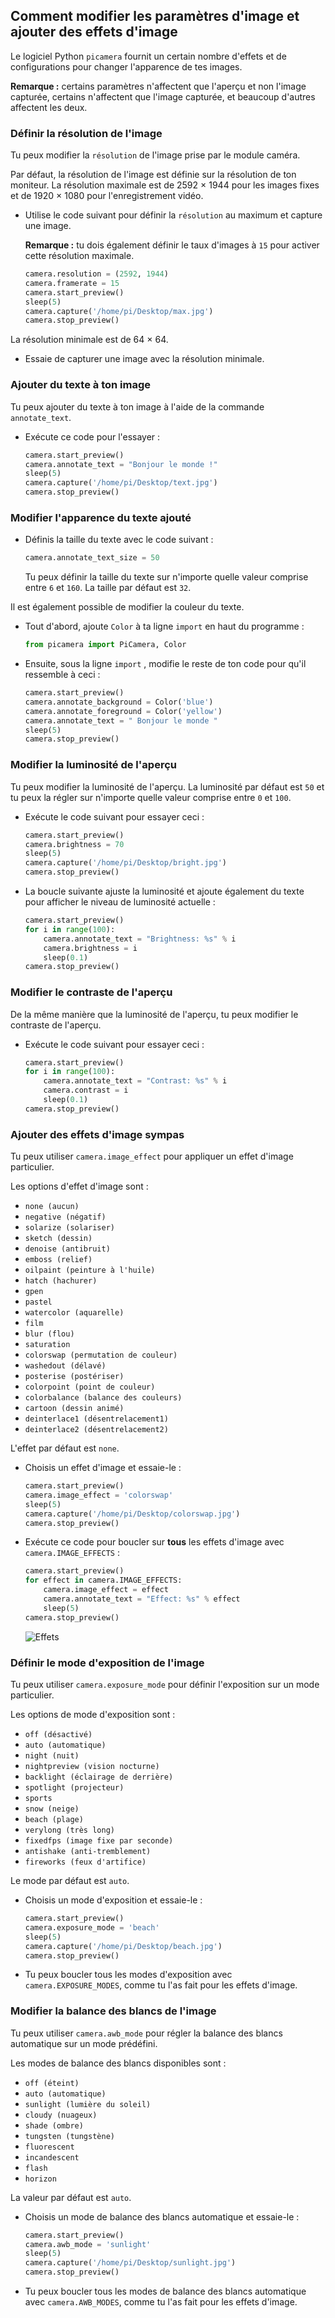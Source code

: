 ## Comment modifier les paramètres d'image et ajouter des effets d'image

Le logiciel Python `picamera` fournit un certain nombre d'effets et de configurations pour changer l'apparence de tes images.

**Remarque :** certains paramètres n'affectent que l'aperçu et non l'image capturée, certains n'affectent que l'image capturée, et beaucoup d'autres affectent les deux.

### Définir la résolution de l'image

Tu peux modifier la `résolution` de l'image prise par le module caméra.

Par défaut, la résolution de l'image est définie sur la résolution de ton moniteur. La résolution maximale est de 2592 × 1944 pour les images fixes et de 1920 × 1080 pour l'enregistrement vidéo.

- Utilise le code suivant pour définir la `résolution` au maximum et capture une image.

    **Remarque :** tu dois également définir le taux d'images à `15` pour activer cette résolution maximale.

    ```python
    camera.resolution = (2592, 1944)
    camera.framerate = 15
    camera.start_preview()
    sleep(5)
    camera.capture('/home/pi/Desktop/max.jpg')
    camera.stop_preview()
    ```

La résolution minimale est de 64 × 64.

- Essaie de capturer une image avec la résolution minimale.

### Ajouter du texte à ton image

Tu peux ajouter du texte à ton image à l'aide de la commande `annotate_text`.

- Exécute ce code pour l'essayer :

    ```python
    camera.start_preview()
    camera.annotate_text = "Bonjour le monde !"
    sleep(5)
    camera.capture('/home/pi/Desktop/text.jpg')
    camera.stop_preview()
    ```

### Modifier l'apparence du texte ajouté

- Définis la taille du texte avec le code suivant :

    ```python
    camera.annotate_text_size = 50
    ```

    Tu peux définir la taille du texte sur n'importe quelle valeur comprise entre `6` et `160`. La taille par défaut est `32`.

Il est également possible de modifier la couleur du texte.

- Tout d'abord, ajoute `Color` à ta ligne `import` en haut du programme :

    ```python
    from picamera import PiCamera, Color
    ```

- Ensuite, sous la ligne `import` , modifie le reste de ton code pour qu'il ressemble à ceci :

    ```python
    camera.start_preview()
    camera.annotate_background = Color('blue')
    camera.annotate_foreground = Color('yellow')
    camera.annotate_text = " Bonjour le monde "
    sleep(5)
    camera.stop_preview()
    ```

### Modifier la luminosité de l'aperçu

Tu peux modifier la luminosité de l'aperçu. La luminosité par défaut est `50` et tu peux la régler sur n'importe quelle valeur comprise entre `0` et `100`.

* Exécute le code suivant pour essayer ceci :

    ```python
    camera.start_preview()
    camera.brightness = 70
    sleep(5)
    camera.capture('/home/pi/Desktop/bright.jpg')
    camera.stop_preview()
    ```

- La boucle suivante ajuste la luminosité et ajoute également du texte pour afficher le niveau de luminosité actuelle :

    ```python
    camera.start_preview()
    for i in range(100):
        camera.annotate_text = "Brightness: %s" % i
        camera.brightness = i
        sleep(0.1)
    camera.stop_preview()
    ```

### Modifier le contraste de l'aperçu

De la même manière que la luminosité de l'aperçu, tu peux modifier le contraste de l'aperçu.

- Exécute le code suivant pour essayer ceci :

    ```python
    camera.start_preview()
    for i in range(100):
        camera.annotate_text = "Contrast: %s" % i
        camera.contrast = i
        sleep(0.1)
    camera.stop_preview()
    ```

### Ajouter des effets d'image sympas

Tu peux utiliser `camera.image_effect` pour appliquer un effet d'image particulier.

Les options d'effet d'image sont :

* `none (aucun)`
* `negative (négatif)`
* `solarize (solariser)`
* `sketch (dessin)`
* `denoise (antibruit)`
* `emboss (relief)`
* `oilpaint (peinture à l'huile)`
* `hatch (hachurer)`
* `gpen`
* `pastel`
* `watercolor (aquarelle)`
* `film`
* `blur (flou)`
* `saturation`
* `colorswap (permutation de couleur)`
* `washedout (délavé)`
* `posterise (postériser)`
* `colorpoint (point de couleur)`
* `colorbalance (balance des couleurs)`
* `cartoon (dessin animé)`
* `deinterlace1 (désentrelacement1)`
* `deinterlace2 (désentrelacement2)`

L'effet par défaut est `none`.

* Choisis un effet d'image et essaie-le :

    ```python
    camera.start_preview()
    camera.image_effect = 'colorswap'
    sleep(5)
    camera.capture('/home/pi/Desktop/colorswap.jpg')
    camera.stop_preview()
    ```

* Exécute ce code pour boucler sur **tous** les effets d'image avec `camera.IMAGE_EFFECTS` :

    ```python
    camera.start_preview()
    for effect in camera.IMAGE_EFFECTS:
        camera.image_effect = effect
        camera.annotate_text = "Effect: %s" % effect
        sleep(5)
    camera.stop_preview()
    ```

    ![Effets](images/effects.jpg)

### Définir le mode d'exposition de l'image

Tu peux utiliser `camera.exposure_mode` pour définir l'exposition sur un mode particulier.

Les options de mode d'exposition sont :
* `off (désactivé)`
* `auto (automatique)`
* `night (nuit)`
* `nightpreview (vision nocturne)`
* `backlight (éclairage de derrière)`
* `spotlight (projecteur)`
* `sports`
* `snow (neige)`
* `beach (plage)`
* `verylong (très long)`
* `fixedfps (image fixe par seconde)`
* `antishake (anti-tremblement)`
* `fireworks (feux d'artifice)`

Le mode par défaut est `auto`.

* Choisis un mode d'exposition et essaie-le :

    ```python
    camera.start_preview()
    camera.exposure_mode = 'beach'
    sleep(5)
    camera.capture('/home/pi/Desktop/beach.jpg')
    camera.stop_preview()
    ```

* Tu peux boucler tous les modes d'exposition avec `camera.EXPOSURE_MODES`, comme tu l'as fait pour les effets d'image.

### Modifier la balance des blancs de l'image

Tu peux utiliser `camera.awb_mode` pour régler la balance des blancs automatique sur un mode prédéfini.

Les modes de balance des blancs disponibles sont :
* `off (éteint)`
* `auto (automatique)`
* `sunlight (lumière du soleil)`
* `cloudy (nuageux)`
* `shade (ombre)`
* `tungsten (tungstène)`
* `fluorescent`
* `incandescent`
* `flash`
* `horizon`

La valeur par défaut est `auto`.

* Choisis un mode de balance des blancs automatique et essaie-le :

    ```python
    camera.start_preview()
    camera.awb_mode = 'sunlight'
    sleep(5)
    camera.capture('/home/pi/Desktop/sunlight.jpg')
    camera.stop_preview()
    ```

* Tu peux boucler tous les modes de balance des blancs automatique avec `camera.AWB_MODES`, comme tu l'as fait pour les effets d'image.